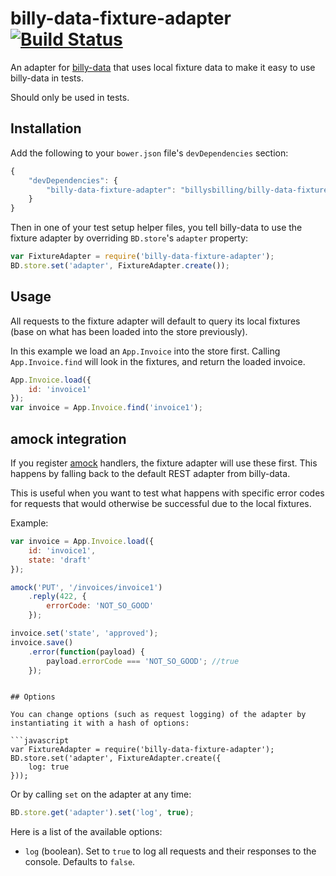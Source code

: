 # billy-data-fixture-adapter [![Build Status](https://travis-ci.org/billysbilling/billy-data-fixture-adapter.png?branch=master)](https://travis-ci.org/billysbilling/billy-data-fixture-adapter)

An adapter for [billy-data](https://github.com/billysbilling/billy-data) that uses local fixture data to make it easy to use billy-data in tests.

Should only be used in tests.


## Installation

Add the following to your `bower.json` file's `devDependencies` section:

```javascript
{
    "devDependencies": {
        "billy-data-fixture-adapter": "billysbilling/billy-data-fixture-adapter#~1.0.0"
    }
}
```

Then in one of your test setup helper files, you tell billy-data to use the fixture adapter by overriding `BD.store`'s `adapter` property:

```javascript
var FixtureAdapter = require('billy-data-fixture-adapter');
BD.store.set('adapter', FixtureAdapter.create());
```


## Usage

All requests to the fixture adapter will default to query its local fixtures (base on what has been loaded into the store previously).

In this example we load an `App.Invoice` into the store first. Calling `App.Invoice.find` will look in the fixtures, and return the loaded invoice.

```javascript
App.Invoice.load({
    id: 'invoice1'
});
var invoice = App.Invoice.find('invoice1');
```

## amock integration

If you register [amock](https://github.com/billysbilling/amock) handlers, the fixture adapter will use these first. This happens by falling back to the default REST adapter from billy-data.

This is useful when you want to test what happens with specific error codes for requests that would otherwise be successful due to the local fixtures.

Example:

```javascript
var invoice = App.Invoice.load({
    id: 'invoice1',
    state: 'draft'
});

amock('PUT', '/invoices/invoice1')
    .reply(422, {
        errorCode: 'NOT_SO_GOOD'
    });

invoice.set('state', 'approved');
invoice.save()
    .error(function(payload) {
        payload.errorCode === 'NOT_SO_GOOD'; //true
    });
```
```

## Options

You can change options (such as request logging) of the adapter by instantiating it with a hash of options:

```javascript
var FixtureAdapter = require('billy-data-fixture-adapter');
BD.store.set('adapter', FixtureAdapter.create({
    log: true
}));
```

Or by calling `set` on the adapter at any time:

```javascript
BD.store.get('adapter').set('log', true);
```

Here is a list of the available options:

- `log` (boolean). Set to `true` to log all requests and their responses to the console. Defaults to `false`.